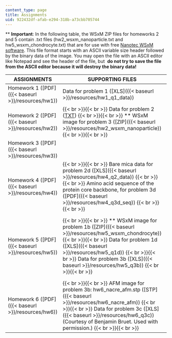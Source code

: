 ```yaml
---
content_type: page
title: Assignments
uid: 922432df-afab-e294-318b-a73cbb705744
---
```


\*\* **Important**: In the following table, the WSxM ZIP files for homeworks 2 and 5 contain .txt files (hw2\_wsxm\_nanoparticle.txt and hw5\_wsxm\_chondrocyte.txt) that are for use with free [Nanotec WSxM software](https://www.ncbi.nlm.nih.gov/pubmed/17503926). This file format starts with an ASCII variable size header followed by the binary data of the image. You may open the file with an ASCII editor like Notepad and see the header of the file, but  **do not try to save the file from the ASCII editor because it will destroy the binary data!**

| ASSIGNMENTS | SUPPORTING FILES | SOLUTIONS | SUPPORTING FILES |
| --- | --- | --- | --- |
| Homework 1 ([PDF]({{< baseurl >}}/resources/hw1)) | Data for problem 1 ([XLS]({{< baseurl >}}/resources/hw1_q1_data)) | ([PDF]({{< baseurl >}}/resources/hw1_sol)) | &nbsp; |
| Homework 2 ([PDF]({{< baseurl >}}/resources/hw2)) |  {{< br >}}{{< br >}} Data for problem 2 ([TXT](/courses/materials-science-and-engineering/3-052-nanomechanics-of-materials-and-biomaterials-spring-2007/assignments/hw2_q2_data.txt)) {{< br >}}{{< br >}} \*\* WSxM image for problem 3 ([ZIP]({{< baseurl >}}/resources/hw2_wsxm_nanoparticle)) {{< br >}}{{< br >}}  | ([PDF]({{< baseurl >}}/resources/hw2_sol)) | Solution data for problem 2 ([XLS]({{< baseurl >}}/resources/hw2_sol_q2_data)) |
| Homework 3 ([PDF]({{< baseurl >}}/resources/hw3)) | &nbsp; | ([PDF]({{< baseurl >}}/resources/hw3_sol)) | Solution data for problem 2b ([XLS]({{< baseurl >}}/resources/hw3_sol_q2)) |
| Homework 4 ([PDF]({{< baseurl >}}/resources/hw4)) |  {{< br >}}{{< br >}} Bare mica data for problem 2d ([XLS]({{< baseurl >}}/resources/hw4_q2_data)) {{< br >}}{{< br >}} Amino acid sequence of the protein core backbone, for problem 3d ([PDF]({{< baseurl >}}/resources/hw4_q3d_seq)) {{< br >}}{{< br >}}  | ([PDF]({{< baseurl >}}/resources/hw4_sol)) | Solution data for problem 1a ([XLS]({{< baseurl >}}/resources/hw4_sol_q1a)) |
| Homework 5 ([PDF]({{< baseurl >}}/resources/hw5)) |  {{< br >}}{{< br >}} \*\* WSxM image for problem 1b ([ZIP]({{< baseurl >}}/resources/hw5_wsxm_chondrocyte)) {{< br >}}{{< br >}} Data for problem 1d ([XLS]({{< baseurl >}}/resources/hw5_q1d)) {{< br >}}{{< br >}} Data for problem 3b ([XLS]({{< baseurl >}}/resources/hw5_q3b)) {{< br >}}{{< br >}}  | ([PDF]({{< baseurl >}}/resources/hw5_sol)) |  {{< br >}}{{< br >}} Solution data for problem 1 ([XLS]({{< baseurl >}}/resources/hw5_sol_q1)) {{< br >}}{{< br >}} Solution data for problem 2 ([XLS]({{< baseurl >}}/resources/hw5_sol_q2)) {{< br >}}{{< br >}} Solution data for problem 3 ([XLS]({{< baseurl >}}/resources/hw5_sol_q3)) {{< br >}}{{< br >}}  |
| Homework 6 ([PDF]({{< baseurl >}}/resources/hw6)) |  {{< br >}}{{< br >}} AFM image for problem 3b: hw6\_nacre\_afm.stp ([STP]({{< baseurl >}}/resources/hw6_nacre_afm)) {{< br >}}{{< br >}} Data for problem 3c ([XLS]({{< baseurl >}}/resources/hw6_q3c)) (Courtesy of Benjamin Bruet. Used with permission.) {{< br >}}{{< br >}}  | ([PDF]({{< baseurl >}}/resources/hw6_sol)) |